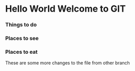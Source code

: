 # Hello World Welcome to GIT
### Things to do
### Places to see
### Places to eat

These are some more changes to the file from other branch
